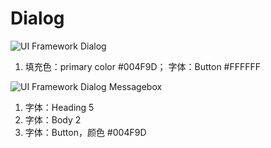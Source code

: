 # Dialog

![UI Framework Dialog](..imgs/ns_ui_framework/feedback/Dialog.png)

1. 填充色：primary color #004F9D； 字体：Button #FFFFFF

![UI Framework Dialog Messagebox](..imgs/ns_ui_framework/feedback/Dialog_Messagebox.png)

1. 字体：Heading 5
2. 字体：Body 2
3. 字体：Button，颜色 #004F9D